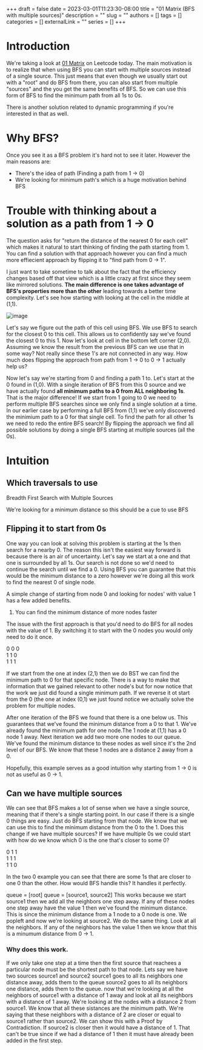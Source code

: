 +++ 
draft = false
date = 2023-03-01T11:23:30-08:00
title = "01 Matrix (BFS with multiple sources)"
description = ""
slug = ""
authors = []
tags = []
categories = []
externalLink = ""
series = []
+++

# Introduction
We're taking a look at [01 Matrix](https://leetcode.com/problems/01-matrix/description/) on Leetcode today. The main motivation is to realize that when using BFS you can start with multiple sources instead of a single source. This just means that even though we usually start out with a "root" and do BFS from there, you can also start from multiple "sources" and the you get the same benefits of BFS. So we can use this form of BFS to find the minimum path from all 1s to 0s.

There is another solution related to dynamic programming if you're interested in that as well.

# Why BFS?
Once you see it as a BFS problem it's hard not to see it later. However the main reasons are:
- There's the idea of path (Finding a path from 1 -> 0)
- We're looking for minimum path's which is a huge motivation behind BFS

# Trouble with thinking about a solution as a path from 1 -> 0
The question asks for "return the distance of the nearest 0 for each cell" which makes it natural to start thinking of finding the path starting from 1. You can find a solution with that approach however you can find a much more
effiecient approach by flipping it to "find path from 0 -> 1". 

I just want to take sometime to talk about the fact that the efficiency changes based off that view which is a little crazy at first since they seem like mirrored solutions. **The main difference is one takes
advantage of BFS's properties more than the other** leading towards a better time complexity. Let's see how starting with looking at the cell in the middle at (1,1).

![image](/images/01-matrix.jpg)

Let's say we figure out the path of this cell using BFS. We use BFS to search for the closest 0 to this cell. This allows us to confidently say we've found the closest 0 to this 1. 
Now let's look at cell in the bottom left corner (2,0). Assuming we know the result from the previous BFS can we use that in some way? Not really since these 1's are not connected in any way. 
How much does flipping the approach from path from 1 -> 0 to 0 -> 1 actually help us?

Now let's say we're starting from 0 and finding a path 1 to. Let's start at the 0 found in (1,0). With a single iteration of BFS from this 0 source and we have actually found **all minimum paths to a 0 from ALL neighboring 1s**. That is the major difference! If we start from 1 going to 0 we need to perform multiple BFS searches since we only find a single solution at a time. In our earlier case by performing a full BFS from (1,1) we've only discovered the minimium path to a 0 for that single cell. To find the path for all other
1s we need to redo the entire BFS search! By flipping the approach we find all possible solutions by doing a single BFS starting at multiple sources (all the 0s).

# Intuition
## Which traversals to use
Breadth First Search with Multiple Sources

We're looking for a minimum distance so this should be a cue to use BFS
## Flipping it to start from 0s
One way you can look at solving this problem is starting at the 1s then search for a nearby 0. The reason this isn't the easiest way forward is because there is an air of uncertainty. Let's say we start at a one and that one is surrounded by all 1s. Our search is not done so we'd need to continue the search until we find a 0. Using BFS you can guarantee that this would be the minimum distance to a zero however we're doing all this work to find the nearest 0 of single node.


A simple change of starting from node 0 and looking for nodes' with value 1 has a few added benefits.
1. You can find the minimum distance of more nodes faster

The issue with the first approach is that you'd need to do BFS for all nodes with the value of 1. By switching it to start with the 0 nodes you would only need to do it once.

0 0 0\
1 1 0\
1 1 1

If we start from the one at index (2,1) then we do BST we can find the minimum path to 0 for that specific node. There is a way to make that information that we gained relevant to other node's but for now notice that the work we just did found a single minimum path. If we reverse it ot start from the 0 (the one at index (0,1) we just found notice we actually solve the problem for multiple nodes.

After one iteration of the BFS we found that there is a one below us. This guarantees that we've found the minimum distance from a 0 to that 1. We've already found the minimum path for one node.The 1 node at (1,1) has a 0 node 1 away. Next iteration we add two more one nodes to our queue. We've found the minimum distance to these nodes as well since it's the 2nd level of our BFS. We know that these 1 nodes are a distance 2 away from a 0.

Hopefully, this example serves as a good intuition why starting from 1 -> 0 is not as useful as 0 -> 1.

## Can we have multiple sources

We can see that BFS makes a lot of sense when we have a single source, meaning that if there's a single starting point. In our case if there is a single 0 things are easy. Just do BFS starting from that node. We know that
we can use this to find the minimum distance from the 0 to the 1. Does this change if we have multiple sources? If we have multiple 0s we could start with how do we know which 0 is the one that's closer to some 0?

0 1 1\
1 1 1\
1 1 0

In the two 0 example you can see that there are some 1s that are closer to one 0 than the other. How would BFS handle this? It handles it perfectly.

queue = [root]
queue = [source1, source2]
This works because we start source1 then we add all the neighbors one step away. If any of these nodes one step away have the value 1 then we've found the minimum distance.
This is since the minimum distance from a 1 node to a 0 node is one. We popleft and now we're looking at source2. We do the same thing. Look at all the neighbors.
If any of the neighbors has the value 1 then we know that this is a minumum distance from 0 -> 1.

### Why does this work.
If we only take one step at a time then the first source that reachees a particular node must be the shortest path to that node.
Lets say we have two sources
source1 and source2
source1 goes to all its neighbors one distance away, adds them to the queue
source2 goes to all its neighbors one distance, adds them to the queue.
now that we're looking at all the neighbors of source1 with a distance of 1 away and look at all its neighbors with a distance of 1 away. We're looking at the nodes with a distance 2 from source1.
We know that all these sistances are the minimum path. We're saying that these neighbors with a distance of 2 are closer or equal to source1 rather than source2.
We can show this with a Proof by Contradiction.
If source2 is closer then it would have a distance of 1. That can't be true since if we had a distance of 1 then it must have already been added in the first step.
